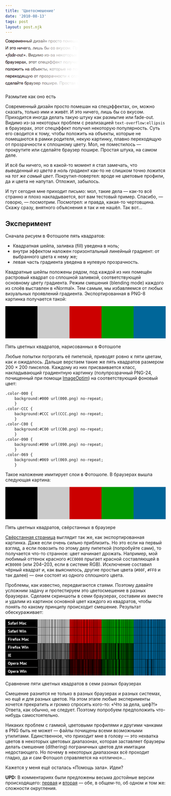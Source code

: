 ```yaml
---
title: 'Цветосмешение'
date: '2010-08-13'
tags: post
layout: post.njk
---
```


![Размытие как оно есть](images/fade-out.png)

Размытие как оно есть

Современный дизайн просто помешан на спецэффектах, он, можно сказать, только ими и живёт. И это ничего, лишь бы со вкусом. Приходится иногда делать такую штуку как размытие или fade-out. Видимо из-за некоторых проблем с реализацией `text-overflow:ellipsis` в браузерах, этот спецэффект получил некоторую популярность. Суть его сводится к тому, чтобы положить на объекты, которые не помещаются в рамки родителя, некую картинку, плавно переходящую от прозрачности к сплошному цвету. Мол, не поместилось — прокрутите или сделайте браузер пошире. Простая штука, на самом деле.

И всё бы ничего, но в какой-то момент я стал замечать, что _выведенный из цвета в ноль градиент_ как-то не слишком точно ложится на _тот же самый цвет_. Покрутил-повертел: вроде не цветовые профили, да и цвета не напутал. Отложил, забылось.

И тут сегодня мне приходит письмо: мол, такие дела — как-то всё странно и плохо накладывается, вот вам тестовый пример. Спасибо, — говорю, — посмотрим. Посмотрел: и правда, какая-то чертовщина. Скажу сразу, внятного объяснения я так и не нашёл. Так вот…

## Эксперимент

Сначала рисуем в Фотошопе пять квадратов:

- Квадратная шейпа, заливка (fill) уведена в ноль;
- внутри эффектом наложен горизонтальный линейный градиент: от выбранного цвета к нему же;
- левая часть градиента уведена в нулевую прозрачность.

Квадратные шейпы положены рядом, под каждой из них помещён растровый квадрат со сплошной заливкой, соответствующей основному цвету градиента. Режим смешения (blending mode) каждого из слоёв выставлен в «Normal». Тем самым, мы избавляемся от любых визуальных проявлений градиента. Экспортированная в PNG-8 картинка получается такой:

[![Пять цветных квадратов, нарисованных в Фотошопе](images/photoshop-thumb.png)](images/photoshop.png)

Пять цветных квадратов, нарисованных в Фотошопе

Любые попытки потрогать её пипеткой, приводят ровно к пяти цветам, как и ожидалось. Дальше верстаем такие же пять квадратов размером 200 × 200 пикселов. Каждому из них присваивается класс, накладывающий градиентную картинку (полупрозрачный PNG-24, почищенный при помощи [ImageOptim](http://imageoptim.pornel.net/)) на соответствующий фоновый цвет:

    .color-000 {
        background:#000 url(000.png) no-repeat;
        }
    .color-CCC {
        background:#CCC url(CCC.png) no-repeat;
        }
    .color-C00 {
        background:#C00 url(C00.png) no-repeat;
        }
    .color-090 {
        background:#090 url(090.png) no-repeat;
        }
    .color-069 {
        background:#069 url(069.png) no-repeat;
        }

Такое наложение имитирует слои в Фотошопе. В браузерах вышла следующая картина:

[![Пять цветных квадратов, свёрстанных в браузере](images/browser-thumb.png)](images/browser.png)

Пять цветных квадратов, свёрстанных в браузере

[Свёрстанная страница](demo) выглядит так же, как экспортированная картинка. Даже если очень сильно приблизить. Но это если на первый взгляд, а если повозить по этому делу пипеткой (попробуйте сами), то получается что-то странное: цвет начинает дрожать. Например, мой любимый оттенок красного `#CC0000` прыгает красной составляющей в `#CB0000` (или 204–203, если в системе RGB). Исключение составил чёрный квадрат и, как выяснилось, другие простые цвета (`#00F`, `#FF0` и так далее) — они состоят из одного сплошного цвета.

Проблемы, как известно, передвигаются стаями. Поэтому давайте усложним задачу и протестируем это цветосмешение в разных браузерах. Сделаем скриншоты в семи браузерах, составим их вместе и удалим из картинок основной цвет каждого из квадратов, чтобы понять по какому принципу происходит смешение. Результат обескураживает:

[![Сравнение пяти цветных квадратов в семи разных браузерах](images/striped-thumb.png)](images/striped.png)

Сравнение пяти цветных квадратов в семи разных браузерах

Смешение разнится не только в разных браузерах и разных системах, но ещё и для разных цветов. На этом этапе любые эксперименты хочется прекратить и громко спросить кого-то: «Что за дела, шеф?!» Ответа, как обычно, не следует. Поэтому попробуем предположить что-нибудь самостоятельно.

Никаких проблем с гаммой, цветовыми профилями и другими чанками в PNG быть не может — файлы почищены всеми возможными утилитами. Единственное, что приходит мне в голову — это нехватка цветов в некоторых цветовых диапазонах, которая заставляет браузеры делать смешение (dithering) пограничных цветов для имитации недостающего. Но почему в некоторых диапазонах всё проходит гладко, да и сам Фотошоп справляется на «отлично»…

Кажется у меня ещё осталась «Помощь зала». Идеи?

**UPD:** В комментариях были предложены весьма достойные версии происходящего: [первая](#comment-4742) и [вторая](#comment-4760) — обе, в общем-то, об одном и том же: сложности округления.
